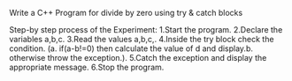 
Write a C++ Program for divide by zero using try & catch blocks

Step-by step process of the Experiment:
1.Start the program.
2.Declare the variables a,b,c.
3.Read the values a,b,c,.
4.Inside the try block check the condition. (a. if(a-b!=0) then calculate the value of d and display.b. otherwise throw the exception.).
5.Catch the exception and display the appropriate message.
6.Stop the program.
